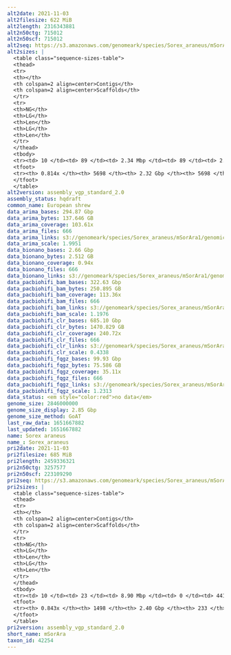 ```yaml
---
alt2date: 2021-11-03
alt2filesize: 622 MiB
alt2length: 2316343881
alt2n50ctg: 715012
alt2n50scf: 715012
alt2seq: https://s3.amazonaws.com/genomeark/species/Sorex_araneus/mSorAra1/assembly_vgp_standard_2.0/mSorAra2.alt.asm.20211103.fasta.gz
alt2sizes: |
  <table class="sequence-sizes-table">
  <thead>
  <tr>
  <th></th>
  <th colspan=2 align=center>Contigs</th>
  <th colspan=2 align=center>Scaffolds</th>
  </tr>
  <tr>
  <th>NG</th>
  <th>LG</th>
  <th>Len</th>
  <th>LG</th>
  <th>Len</th>
  </tr>
  </thead>
  <tbody>
  <tr><td> 10 </td><td> 89 </td><td> 2.34 Mbp </td><td> 89 </td><td> 2.34 Mbp </td></tr>  <tr><td> 20 </td><td> 232 </td><td> 1.71 Mbp </td><td> 232 </td><td> 1.71 Mbp </td></tr>  <tr><td> 30 </td><td> 424 </td><td> 1.30 Mbp </td><td> 424 </td><td> 1.30 Mbp </td></tr>  <tr><td> 40 </td><td> 683 </td><td> 0.95 Mbp </td><td> 683 </td><td> 0.95 Mbp </td></tr>  <tr style="background-color:#cccccc;"><td> 50 </td><td> 1028 </td><td> 0.72 Mbp </td><td> 1028 </td><td> 0.72 Mbp </td></tr>  <tr><td> 60 </td><td> 1500 </td><td> 0.50 Mbp </td><td> 1500 </td><td> 0.50 Mbp </td></tr>  <tr><td> 70 </td><td> 2241 </td><td> 289.59 Kbp </td><td> 2241 </td><td> 289.59 Kbp </td></tr>  <tr><td> 80 </td><td> 4245 </td><td> 44.91 Kbp </td><td> 4245 </td><td> 44.91 Kbp </td></tr>  <tr><td> 90 </td><td> 0 </td><td>  </td><td> 0 </td><td>  </td></tr>  <tr><td> 100 </td><td> 0 </td><td>  </td><td> 0 </td><td>  </td></tr>  </tbody>
  <tfoot>
  <tr><th> 0.814x </th><th> 5698 </th><th> 2.32 Gbp </th><th> 5698 </th><th> 2.32 Gbp </th></tr>
  </tfoot>
  </table>
alt2version: assembly_vgp_standard_2.0
assembly_status: hqdraft
common_name: European shrew
data_arima_bases: 294.87 Gbp
data_arima_bytes: 137.646 GB
data_arima_coverage: 103.61x
data_arima_files: 666
data_arima_links: s3://genomeark/species/Sorex_araneus/mSorAra1/genomic_data/arima/<br>
data_arima_scale: 1.9951
data_bionano_bases: 2.66 Gbp
data_bionano_bytes: 2.512 GB
data_bionano_coverage: 0.94x
data_bionano_files: 666
data_bionano_links: s3://genomeark/species/Sorex_araneus/mSorAra1/genomic_data/bionano/<br>
data_pacbiohifi_bam_bases: 322.63 Gbp
data_pacbiohifi_bam_bytes: 250.895 GB
data_pacbiohifi_bam_coverage: 113.36x
data_pacbiohifi_bam_files: 666
data_pacbiohifi_bam_links: s3://genomeark/species/Sorex_araneus/mSorAra1/genomic_data/pacbio_hifi/<br>
data_pacbiohifi_bam_scale: 1.1976
data_pacbiohifi_clr_bases: 685.10 Gbp
data_pacbiohifi_clr_bytes: 1470.829 GB
data_pacbiohifi_clr_coverage: 240.72x
data_pacbiohifi_clr_files: 666
data_pacbiohifi_clr_links: s3://genomeark/species/Sorex_araneus/mSorAra1/genomic_data/pacbio_hifi/<br>
data_pacbiohifi_clr_scale: 0.4338
data_pacbiohifi_fqgz_bases: 99.93 Gbp
data_pacbiohifi_fqgz_bytes: 75.586 GB
data_pacbiohifi_fqgz_coverage: 35.11x
data_pacbiohifi_fqgz_files: 666
data_pacbiohifi_fqgz_links: s3://genomeark/species/Sorex_araneus/mSorAra1/genomic_data/pacbio_hifi/<br>
data_pacbiohifi_fqgz_scale: 1.2313
data_status: <em style="color:red">no data</em>
genome_size: 2846000000
genome_size_display: 2.85 Gbp
genome_size_method: GoAT
last_raw_data: 1651667882
last_updated: 1651667882
name: Sorex araneus
name_: Sorex_araneus
pri2date: 2021-11-03
pri2filesize: 685 MiB
pri2length: 2459336321
pri2n50ctg: 3257577
pri2n50scf: 223109290
pri2seq: https://s3.amazonaws.com/genomeark/species/Sorex_araneus/mSorAra1/assembly_vgp_standard_2.0/mSorAra2.pri.asm.20211103.fasta.gz
pri2sizes: |
  <table class="sequence-sizes-table">
  <thead>
  <tr>
  <th></th>
  <th colspan=2 align=center>Contigs</th>
  <th colspan=2 align=center>Scaffolds</th>
  </tr>
  <tr>
  <th>NG</th>
  <th>LG</th>
  <th>Len</th>
  <th>LG</th>
  <th>Len</th>
  </tr>
  </thead>
  <tbody>
  <tr><td> 10 </td><td> 23 </td><td> 8.90 Mbp </td><td> 0 </td><td> 441.24 Mbp </td></tr>  <tr><td> 20 </td><td> 59 </td><td> 6.87 Mbp </td><td> 1 </td><td> 379.55 Mbp </td></tr>  <tr><td> 30 </td><td> 106 </td><td> 5.41 Mbp </td><td> 2 </td><td> 338.23 Mbp </td></tr>  <tr><td> 40 </td><td> 166 </td><td> 4.19 Mbp </td><td> 2 </td><td> 338.23 Mbp </td></tr>  <tr style="background-color:#cccccc;"><td> 50 </td><td> 242 </td><td style="background-color:#88ff88;"> 3.26 Mbp </td><td> 4 </td><td style="background-color:#88ff88;"> 223.11 Mbp </td></tr>  <tr><td> 60 </td><td> 344 </td><td> 2.34 Mbp </td><td> 5 </td><td> 212.01 Mbp </td></tr>  <tr><td> 70 </td><td> 504 </td><td> 1.38 Mbp </td><td> 7 </td><td> 68.07 Mbp </td></tr>  <tr><td> 80 </td><td> 823 </td><td> 0.52 Mbp </td><td> 12 </td><td> 19.18 Mbp </td></tr>  <tr><td> 90 </td><td> 0 </td><td>  </td><td> 0 </td><td>  </td></tr>  <tr><td> 100 </td><td> 0 </td><td>  </td><td> 0 </td><td>  </td></tr>  </tbody>
  <tfoot>
  <tr><th> 0.843x </th><th> 1498 </th><th> 2.40 Gbp </th><th> 233 </th><th> 2.46 Gbp </th></tr>
  </tfoot>
  </table>
pri2version: assembly_vgp_standard_2.0
short_name: mSorAra
taxon_id: 42254
---
```

